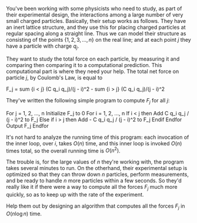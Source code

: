 You've been working with some physicists who need to study, as part of
their experimental design, the interactions among a large number of very
small charged particles. Basically, their setup works as follows. They
have an inert lattice structure, and they use this for placing charged
particles at regular spacing along a straight line. Thus we can model
their structure as consisting of the points $\{1, 2, 3, ..., n\}$ on
the real line; and at each point $j$ they have a particle with charge
$q_j$. 

They want to study the total force on each particle, by measuring it
and comparing then comparing it to a computational prediction. This
computational part is where they need your help. The total net force on
particle $j$, by Coulomb's Law, is equal to

F_j = sum {i < j} (C q_i q_j)/(j - i)^2 - sum {i > j} (C q_i q_j)/(j - i)^2

They've written the following simple program to compute $F_j$ for all $j$:

For j = 1, 2, ..., n
  Initialize F_j to 0
  For i = 1, 2, ..., n
    If i < j then
      Add C q_i q_j / (j - i)^2 to F_j
    Else if i > j then
      Add - C q_i q_j / (j - i)^2 to F_j
    Endif
  Endfor
  Output F_j
Endfor

It's not hard to analyze the running time of this program: each
invocation of the inner loop, over $i$, takes $O(n)$ time, and
this inner loop is invoked $O(n)$ times total, so the overall
running time is $O(n^2)$.

The trouble is, for the large values of $n$ they're working with,
the program takes several minutes to run. On the otherhand, their
experimental setup is optimized so that they can throw down $n$ 
particles, perform measurements, and be ready to handle $n$ more
particles within a few seconds. So they'd really like it if there 
were a way to compute all the forces $F_j$ much more quickly, so
as to keep up with the rate of the experiment.

Help them out by designing an algorithm that computes all the forces 
$F_j$ in $O(n\log n)$ time.
